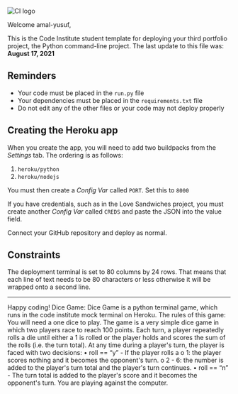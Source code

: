 ![CI logo](https://codeinstitute.s3.amazonaws.com/fullstack/ci_logo_small.png)

Welcome amal-yusuf,

This is the Code Institute student template for deploying your third portfolio project, the Python command-line project. The last update to this file was: **August 17, 2021**

## Reminders

* Your code must be placed in the `run.py` file
* Your dependencies must be placed in the `requirements.txt` file
* Do not edit any of the other files or your code may not deploy properly

## Creating the Heroku app

When you create the app, you will need to add two buildpacks from the _Settings_ tab. The ordering is as follows:

1. `heroku/python`
2. `heroku/nodejs`

You must then create a _Config Var_ called `PORT`. Set this to `8000`

If you have credentials, such as in the Love Sandwiches project, you must create another _Config Var_ called `CREDS` and paste the JSON into the value field.

Connect your GitHub repository and deploy as normal.

## Constraints

The deployment terminal is set to 80 columns by 24 rows. That means that each line of text needs to be 80 characters or less otherwise it will be wrapped onto a second line.

-----
Happy coding!
Dice Game:
Dice Game is a python terminal game, which runs in the code institute mock terminal on Heroku.
The rules of this game:
You will need a one dice to play.
The game is a very simple dice game in which two players race to reach 100 points. Each turn, a player repeatedly rolls a die until either a 1 is rolled or the player holds and scores the sum of the rolls (i.e. the turn total). At any time during a player's turn, the player is faced with two decisions:
•	roll  == “y” - If the player rolls a
o	1: the player scores nothing and it becomes the opponent's turn.
o	2 - 6: the number is added to the player's turn total and the player's turn continues.
•	roll == “n” - The turn total is added to the player's score and it becomes the opponent's turn.
You are playing against the computer. 
